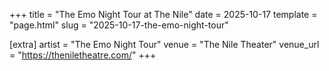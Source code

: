 +++
title = "The Emo Night Tour at The Nile"
date = 2025-10-17
template = "page.html"
slug = "2025-10-17-the-emo-night-tour"

[extra]
artist = "The Emo Night Tour"
venue = "The Nile Theater"
venue_url = "https://theniletheatre.com/"
+++
